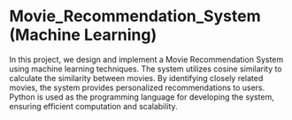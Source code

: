 # Movie_Recommendation_System (Machine Learning)
In this project, we design and implement a Movie Recommendation System using machine learning techniques. The system utilizes cosine similarity to calculate the similarity between movies. By identifying closely related movies, the system provides personalized recommendations to users. Python is used as the programming language for developing the system, ensuring efficient computation and scalability.
